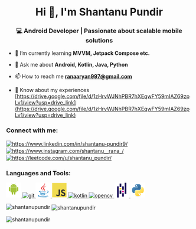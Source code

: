 <h1 align="center">Hi 👋, I'm Shantanu Pundir</h1>
<h3 align="center">💻 Android Developer | Passionate about scalable mobile solutions</h3>

- 🌱 I’m currently learning **MVVM, Jetpack Compose etc.**

- 💬 Ask me about **Android, Kotlin, Java, Python**

- 📫 How to reach me **ranaaryan997@gmail.com**

- 📄 Know about my experiences [https://drive.google.com/file/d/1zHrvWJNhPBR7hXEqwFY59mIAZ69zpLv1/view?usp=drive_link](https://drive.google.com/file/d/1zHrvWJNhPBR7hXEqwFY59mIAZ69zpLv1/view?usp=drive_link)

<h3 align="left">Connect with me:</h3>
<p align="left">
<a href="https://linkedin.com/in/https://www.linkedin.com/in/shantanu-pundir9/" target="blank"><img align="center" src="https://raw.githubusercontent.com/rahuldkjain/github-profile-readme-generator/master/src/images/icons/Social/linked-in-alt.svg" alt="https://www.linkedin.com/in/shantanu-pundir9/" height="30" width="40" /></a>
<a href="https://instagram.com/https://www.instagram.com/shantanu__rana_/" target="blank"><img align="center" src="https://raw.githubusercontent.com/rahuldkjain/github-profile-readme-generator/master/src/images/icons/Social/instagram.svg" alt="https://www.instagram.com/shantanu__rana_/" height="30" width="40" /></a>
<a href="https://www.leetcode.com/https://leetcode.com/u/shantanu_pundir/" target="blank"><img align="center" src="https://raw.githubusercontent.com/rahuldkjain/github-profile-readme-generator/master/src/images/icons/Social/leet-code.svg" alt="https://leetcode.com/u/shantanu_pundir/" height="30" width="40" /></a>
</p>

<h3 align="left">Languages and Tools:</h3>
<p align="left"> <a href="https://developer.android.com" target="_blank" rel="noreferrer"> <img src="https://raw.githubusercontent.com/devicons/devicon/master/icons/android/android-original-wordmark.svg" alt="android" width="40" height="40"/> </a> <a href="https://git-scm.com/" target="_blank" rel="noreferrer"> <img src="https://www.vectorlogo.zone/logos/git-scm/git-scm-icon.svg" alt="git" width="40" height="40"/> </a> <a href="https://www.java.com" target="_blank" rel="noreferrer"> <img src="https://raw.githubusercontent.com/devicons/devicon/master/icons/java/java-original.svg" alt="java" width="40" height="40"/> </a> <a href="https://developer.mozilla.org/en-US/docs/Web/JavaScript" target="_blank" rel="noreferrer"> <img src="https://raw.githubusercontent.com/devicons/devicon/master/icons/javascript/javascript-original.svg" alt="javascript" width="40" height="40"/> </a> <a href="https://kotlinlang.org" target="_blank" rel="noreferrer"> <img src="https://www.vectorlogo.zone/logos/kotlinlang/kotlinlang-icon.svg" alt="kotlin" width="40" height="40"/> </a> <a href="https://opencv.org/" target="_blank" rel="noreferrer"> <img src="https://www.vectorlogo.zone/logos/opencv/opencv-icon.svg" alt="opencv" width="40" height="40"/> </a> <a href="https://pandas.pydata.org/" target="_blank" rel="noreferrer"> <img src="https://raw.githubusercontent.com/devicons/devicon/2ae2a900d2f041da66e950e4d48052658d850630/icons/pandas/pandas-original.svg" alt="pandas" width="40" height="40"/> </a> <a href="https://www.python.org" target="_blank" rel="noreferrer"> <img src="https://raw.githubusercontent.com/devicons/devicon/master/icons/python/python-original.svg" alt="python" width="40" height="40"/> </a> </p>

<p><img align="left" src="https://github-readme-stats.vercel.app/api/top-langs?username=shantanupundir&show_icons=true&locale=en&layout=compact" alt="shantanupundir" /></p>

<p>&nbsp;<img align="center" src="https://github-readme-stats.vercel.app/api?username=shantanupundir&show_icons=true&locale=en" alt="shantanupundir" /></p>

<p><img align="center" src="https://github-readme-streak-stats.herokuapp.com/?user=shantanupundir&" alt="shantanupundir" /></p>
